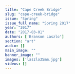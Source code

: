 ```yaml
---
title: "Cape Creek Bridge"
slug: "cape-creek-bridge"
issue: "Spring"
issue_full_name: "Spring 2017"
year: "2017"
date: "2017-03-01"
authors: ['Branson Laszlo']
section: "art"
audio: []
main_image: ""
banner_image: ""
images: ['laszlo35mm.jpg']
videos: []
---
```

